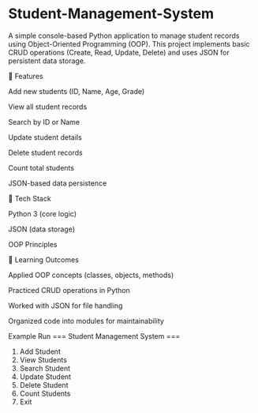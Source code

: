 # Student-Management-System
A simple console-based Python application to manage student records using Object-Oriented Programming (OOP). This project implements basic CRUD operations (Create, Read, Update, Delete) and uses JSON for persistent data storage.

🔹 Features

Add new students (ID, Name, Age, Grade)

View all student records

Search by ID or Name

Update student details

Delete student records

Count total students

JSON-based data persistence

🔹 Tech Stack

Python 3 (core logic)

JSON (data storage)

OOP Principles

🔹 Learning Outcomes

Applied OOP concepts (classes, objects, methods)

Practiced CRUD operations in Python

Worked with JSON for file handling

Organized code into modules for maintainability


Example Run
=== Student Management System ===
1. Add Student
2. View Students
3. Search Student
4. Update Student
5. Delete Student
6. Count Students
7. Exit

